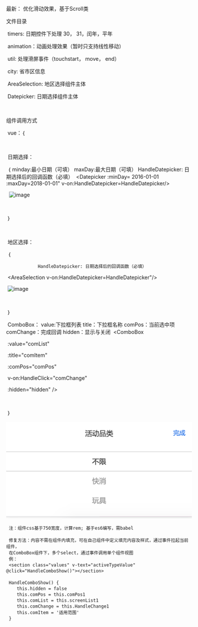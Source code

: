 最新： 优化滑动效果，基于Scroll类


文件目录 

  

​          timers: 日期控件下处理 30， 31，闰年，平年

​          animation：动画处理效果（暂时只支持线性移动）

​          util: 处理滑屏事件（touchstart， move， end）

​          city: 省市区信息

​          AreaSelection: 地区选择组件主体

​          Datepicker: 日期选择组件主体

​     

组件调用方式 

​    vue：｛

​    

​      日期选择：

​        ｛
              minday:最小日期（可填）
              maxDay:最大日期（可填）
              HandleDatepicker: 日期选择后的回调函数（必填）
​              <Datepicker :minDay= 2016-01-01 :maxDay=2018-01-01" v-on:HandleDatepicker=HandleDatepicker/>

​              ​             ![image](1.png)

​              

​          ｝

​          

​      地区选择：

​        ｛

    			HandleDatepicker: 日期选择后的回调函数（必填）

​              <AreaSelection  v-on:HandleDatepicker=HandleDatepicker"/>


​              ![image](2.png)

​              

​          ｝

​      ComboBox：
    value:下拉框列表
    title：下拉框名称
    comPos：当前选中项
    comChange：完成回调
    hidden：显示与关闭
​	 <ComboBox 

​			 :value="comList" 

​      			 :title="comItem"

​      			 :comPos="comPos" 

​      			 v-on:HandleClick="comChange" 

​      			 :hidden="hidden" />

​	

​    ｝

![image](3.png)    

```
 注：组件css基于750宽度，计算rem; 基于es6编写，需babel
 
 修复方法：内容不需在组件内填充，可在自己组件中定义填充内容及样式，通过事件拉起当前组件，
 在ComboBox组件下，多个select，通过事件调用单个组件视图
 例：
 <section class="values" v-text="activeTypeValue" @click="HandleComboShow()"></section>
 
 HandleComboShow() {
    this.hidden = false
    this.comPos = this.comPos1
    this.comList = this.screenList1
    this.comChange = this.HandleChange1
    this.comItem = '适用范围'
 }
```

​	 